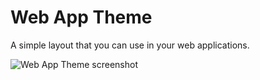 Web App Theme
===

A simple layout that you can use in your web applications.

![Web App Theme screenshot](http://gravityblast.com/wp-content/uploads/2009/01/web-app-theme.png)